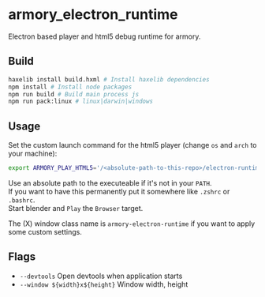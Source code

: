 # armory_electron_runtime

Electron based player and html5 debug runtime for armory.


## Build

```sh
haxelib install build.hxml # Install haxelib dependencies
npm install # Install node packages
npm run build # Build main process js
npm run pack:linux # linux|darwin|windows
```


## Usage

Set the custom launch command for the html5 player (change `os` and `arch` to your machine):   
```sh
export ARMORY_PLAY_HTML5='/<absolute-path-to-this-repo>/electron-runtime-linux-x64/electron-runtime --devtools --window ${width}x${height} ${dir}/debug/html5/index.html'`
```

Use an absolute path to the executeable if it's not in your `PATH`.  
If you want to have this permanently put it somewhere like `.zshrc` or `.bashrc`.  
Start blender and `Play` the `Browser` target.

The (X) window class name is `armory-electron-runtime` if you want to apply some custom settings.


## Flags

- `--devtools` Open devtools when application starts
- `--window ${width}x${height}` Window width, height

